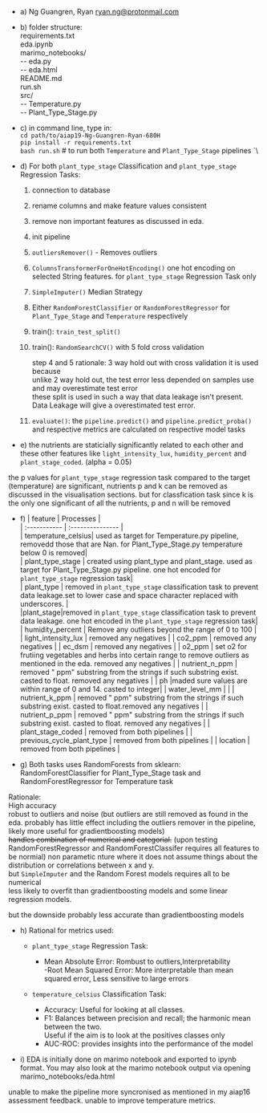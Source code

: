- a) Ng Guangren, Ryan ryan.ng@protonmail.com  
  
- b) folder structure:  
requirements.txt    
eda.ipynb  
marimo_notebooks/   
-- eda.py  
-- eda.html  
README.md  
run.sh  
src/  
-- Temperature.py  
-- Plant_Type_Stage.py  
  
- c) in command line, type in:  
`cd path/to/aiap19-Ng-Guangren-Ryan-680H`  
`pip install -r requirements.txt`  
`bash run.sh` # to run both `Temperature` and `Plant_Type_Stage` pipelines  `\
  
- d) For both `plant_type_stage` Classification and `plant_type_stage` Regression Tasks:  
  1. connection to database  
  2. rename columns and make feature values consistent  
  3. remove non important features as discussed in eda.
  4. init pipeline  
    1. `outliersRemover()` - Removes outliers
    2. `ColumnsTransformerForOneHotEncoding()`  one hot encoding on selected String features. for `plant_type_stage` Regression Task only
    3. `SimpleImputer()` Median Strategy 
    4. Either `RandomForestClassifier` or `RandomForestRegressor` for `Plant_Type_Stage` and `Temperature` respectively  
  5. train(): `train_test_split()`   
  6. train(): `RandomSearchCV()` with 5 fold cross validation    

        step 4 and 5 rationale: 3 way hold out with cross validation it is used because  
        unlike 2 way hold out, the test error less depended on samples use  
        and may overestimate test error   
        these split is used in such a way that data leakage isn't present.  
        Data Leakage will give a overestimated test error.  
          
  7. `evaluate()`: the `pipeline.predict()` and `pipeline.predict_proba()` and respective metrics are calculated on respective model tasks   
  
- e) the nutrients are staticially significantly  related to each other and these other features like `light_intensity_lux`, `humidity_percent` and `plant_stage_coded`. (alpha = 0.05)   
  
the p values for `plant_type_stage` regression task compared to the target (temperature) are significant, nutrients p and k can be removed as discussed in the visualisation sections. but for classfication task since k is the only one significant of all the nutrients, p and n will be removed  
  
- f)
| feature         | Processes         |   
| :----------- | :--------------- |  
| temperature_celsius| used as target for Temperature.py pipeline, removedd those that are Nan. for Plant_Type_Stage.py temperature below 0 is removed|  
| plant_type_stage | created using plant_type and plant_stage. used as target for Plant_Type_Stage.py pipeline. one hot encoded for `plant_type_stage` regression task|  
| plant_type | removed in `plant_type_stage` classification task to prevent data leakage.set to lower case and space character replaced with underscores. |  
|plant_stage|removed in `plant_type_stage` classification task to prevent data leakage. one hot encoded in the `plant_type_stage` regression task|
| humidity_percent    | Remove any outliers beyond  the range of 0 to 100   |   
| light_intensity_lux | removed any negatives   | 
| co2_ppm    | removed any negatives | 
| ec_dsm    | removed any negatives   | 
| o2_ppm    | set o2 for frutiing vegetables and herbs into certain range to remove outliers as mentioned in the eda. removed any negatives  | 
| nutrient_n_ppm    | removed " ppm" substring from the strings if such substring exist. casted to float. removed any negatives   | 
| ph    |maded sure values are within range of 0 and 14. casted to integer| 
| water_level_mm    |    | 
| nutrient_k_ppm    |  removed " ppm" substring from the strings if such substring exist. casted to float.removed any negatives   | 
| nutrient_p_ppm    | removed " ppm" substring from the strings if such substring exist. casted to float. removed any negatives  | 
| plant_stage_coded    | removed from both pipelines   | 
| previous_cycle_plant_type    | removed from both pipelines   | 
| location    | removed from both pipelines   | 
 
- g) Both tasks uses RandomForests from sklearn:  
RandomForestClassifier for Plant_Type_Stage task and RandomForestRegressor for Temperature task  
  
Rationale:  
High accuracy  
robust to outliers and noise (but outliers are still removed as found in the eda. probably has little effect including the outliers remover in the pipeline, likely more useful for gradientboosting models)  
~~handles combination of numerical and categorial.~~  (upon testing RandomForestRegressor and RandomForestClassifer requires all features to be normial)
non parametic nture where it does not assume things about the distribution or correlations between x and y.  
but `SimpleImputer` and the Random Forest models requires all to be numerical   
less likely to overfit than gradientboosting models and some linear regression models.  
  
but the downside probably less accurate than gradientboosting models  
  
- h) Rational for metrics used:  
  - `plant_type_stage` Regression Task:    
    - Mean Absolute Error: Rombust to outliers,Interpretability  
    -Root Mean Squared Error: More interpretable than mean squared error, Less sensitive to large errors  
  
  - `temperature_celsius` Classification Task:  
    - Accuracy: Useful for looking at all classes.  
    - F1: Balances between precision and recall; the harmonic mean between the two.  
            Useful if the aim is to look at the positives classes only  
    - AUC-ROC: provides insights into the performance of the model  
  
- i) EDA is initially done on marimo notebook and exported to ipynb format. You may also look at the marimo notebook output via opening marimo_notebooks/eda.html 

unable to make the pipeline more syncronised as mentioned in my aiap16 assessment feedback. unable to improve temperature metrics.  
  
